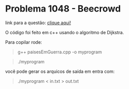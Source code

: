# Problema 1048 - Beecrowd

link para a questão: [clique aqui!](https://www.beecrowd.com.br/judge/pt/problems/view/1148)

O código foi feito em c++ usando o algoritmo de Dijkstra.

Para copilar rode:

> g++ paisesEmGuerra.cpp -o myprogram

> ./myprogram


você pode gerar os arquicos de saída em entra com:

> ./myprogram < in.txt > out.txt